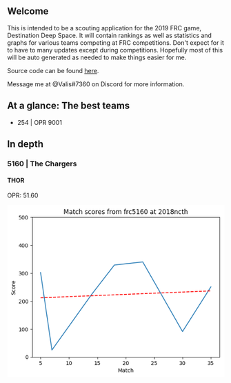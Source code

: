 ## Welcome

This is intended to be a scouting application for the 2019 FRC game, Destination Deep Space.
It will contain rankings as well as statistics and graphs for various teams competing at FRC competitions.
Don't expect for it to have to many updates except during competitions.
Hopefully most of this will be auto generated as needed to make things easier for me.

Source code can be found [here](https://github.com/morzack/Sakurajima-Scouting).

Message me at @Valis#7360 on Discord for more information.

## At a glance: The best teams

* 254 | OPR 9001

## In depth

### 5160 | The Chargers

#### THOR

OPR: 51.60

![5160 scores at THOR](images/frc5160.png)